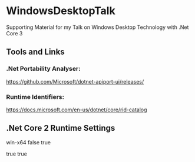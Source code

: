 # WindowsDesktopTalk
Supporting Material for my Talk on Windows Desktop Technology with .Net Core 3




## Tools and Links

### .Net Portability Analyser:

https://github.com/Microsoft/dotnet-apiport-ui/releases/



### Runtime Identifiers:

https://docs.microsoft.com/en-us/dotnet/core/rid-catalog



## .Net Core 2 Runtime Settings

<RuntimeIdentifier>win-x64</RuntimeIdentifier>
<SelfContained>false</SelfContained>
<PublishSingleFile>true</PublishSingleFile>

<PublishReadyToRun>true</PublishReadyToRun>
<PublishTrimmed>true</PublishTrimmed>

